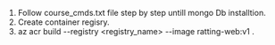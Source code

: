 1. Follow course_cmds.txt file step by step untill mongo Db installtion.
2. Create container regisry.
3. az acr build --registry <registry_name> --image ratting-web:v1 .

